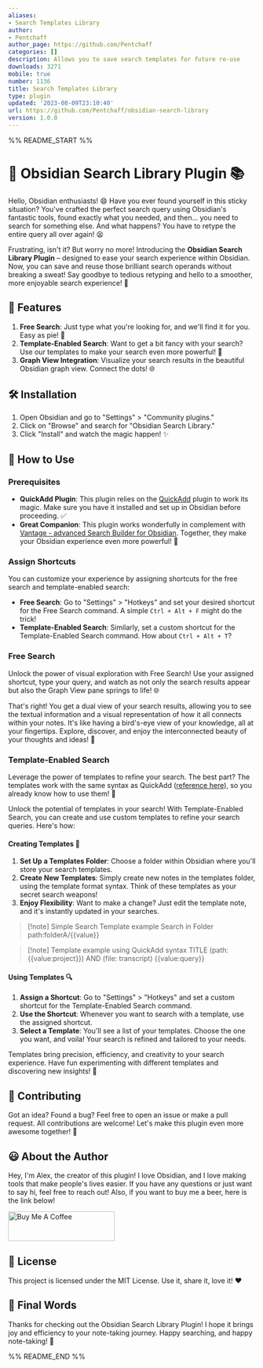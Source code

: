 ```yaml
---
aliases:
- Search Templates Library
author:
- Pentchaff
author_page: https://github.com/Pentchaff
categories: []
description: Allows you to save search templates for future re-use
downloads: 3271
mobile: true
number: 1136
title: Search Templates Library
type: plugin
updated: '2023-08-09T23:10:40'
url: https://github.com/Pentchaff/obsidian-search-library
version: 1.0.0
---
```


%% README_START %%

# 🚀 Obsidian Search Library Plugin 📚

Hello, Obsidian enthusiasts! 😄 Have you ever found yourself in this sticky situation? You've crafted the perfect search query using Obsidian's fantastic tools, found exactly what you needed, and then... you need to search for something else. And what happens? You have to retype the entire query all over again! 😫

Frustrating, isn't it? But worry no more! Introducing the **Obsidian Search Library Plugin** – designed to ease your search experience within Obsidian. Now, you can save and reuse those brilliant search operands without breaking a sweat! Say goodbye to tedious retyping and hello to a smoother, more enjoyable search experience! 🎉

## 🌟 Features

1. **Free Search**: Just type what you're looking for, and we'll find it for you. Easy as pie! 🥧
2. **Template-Enabled Search**: Want to get a bit fancy with your search? Use our templates to make your search even more powerful! 🎩
3. **Graph View Integration**: Visualize your search results in the beautiful Obsidian graph view. Connect the dots! 🌐

## 🛠️ Installation

1. Open Obsidian and go to "Settings" > "Community plugins."
2. Click on "Browse" and search for "Obsidian Search Library."
3. Click "Install" and watch the magic happen! ✨

## 📝 How to Use

### Prerequisites

- **QuickAdd Plugin**: This plugin relies on the [QuickAdd](https://github.com/chhoumann/quickadd) plugin to work its magic. Make sure you have it installed and set up in Obsidian before proceeding. ✅
- **Great Companion**: This plugin works wonderfully in complement with [Vantage - advanced Search Builder for Obsidian](https://github.com/ryanjamurphy/vantage-obsidian). Together, they make your Obsidian experience even more powerful! 🚀

### Assign Shortcuts

You can customize your experience by assigning shortcuts for the free search and template-enabled search:

- **Free Search**: Go to "Settings" > "Hotkeys" and set your desired shortcut for the Free Search command. A simple `Ctrl + Alt + F` might do the trick!
- **Template-Enabled Search**: Similarly, set a custom shortcut for the Template-Enabled Search command. How about `Ctrl + Alt + T`?

### Free Search

Unlock the power of visual exploration with Free Search! Use your assigned shortcut, type your query, and watch as not only the search results appear but also the Graph View pane springs to life! 🌐

That's right! You get a dual view of your search results, allowing you to see the textual information and a visual representation of how it all connects within your notes. It's like having a bird's-eye view of your knowledge, all at your fingertips. Explore, discover, and enjoy the interconnected beauty of your thoughts and ideas! 🎨

### Template-Enabled Search

Leverage the power of templates to refine your search. The best part? The templates work with the same syntax as QuickAdd ([reference here](https://quickadd.obsidian.guide/docs/FormatSyntax)), so you already know how to use them! 🎩

Unlock the potential of templates in your search! With Template-Enabled Search, you can create and use custom templates to refine your search queries. Here's how:

#### Creating Templates 📝

1. **Set Up a Templates Folder**: Choose a folder within Obsidian where you'll store your search templates.
2. **Create New Templates**: Simply create new notes in the templates folder, using the template format syntax. Think of these templates as your secret search weapons!
4. **Enjoy Flexibility**: Want to make a change? Just edit the template note, and it's instantly updated in your searches.

>[!note] Simple Search Template example
>Search in Folder
>path:folderA/{{value}}

>[!note] Template example using QuickAdd syntax
>TITLE
> (path:{{value:project}})  AND (file: transcript) {{value:query}}

#### Using Templates 🔍

1. **Assign a Shortcut**: Go to "Settings" > "Hotkeys" and set a custom shortcut for the Template-Enabled Search command.
2. **Use the Shortcut**: Whenever you want to search with a template, use the assigned shortcut.
3. **Select a Template**: You'll see a list of your templates. Choose the one you want, and voila! Your search is refined and tailored to your needs.

Templates bring precision, efficiency, and creativity to your search experience. Have fun experimenting with different templates and discovering new insights! 🧩
## 🙏 Contributing

Got an idea? Found a bug? Feel free to open an issue or make a pull request. All contributions are welcome! Let's make this plugin even more awesome together! 🤝

## 😃 About the Author

Hey, I'm Alex, the creator of this plugin! I love Obsidian, and I love making tools that make people's lives easier. If you have any questions or just want to say hi, feel free to reach out!
Also, if you want to buy me a beer, here is the link below!

<a href="https://www.buymeacoffee.com/alexisguirr" target="_blank"><img src="https://cdn.buymeacoffee.com/buttons/v2/default-yellow.png" alt="Buy Me A Coffee" style="height: 60px !important;width: 217px !important;" ></a>

## 📜 License

This project is licensed under the MIT License. Use it, share it, love it! ❤️

## 🎉 Final Words

Thanks for checking out the Obsidian Search Library Plugin! I hope it brings joy and efficiency to your note-taking journey. Happy searching, and happy note-taking! 🎈


%% README_END %%